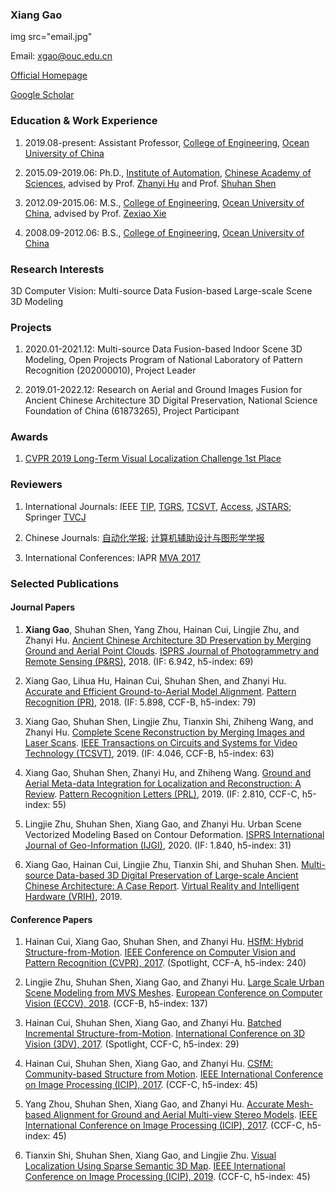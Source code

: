 ### Xiang Gao

img src="email.jpg"

Email: xgao@ouc.edu.cn

[Official Homepage](http://coe.ouc.edu.cn/2019/0925/c9094a269793/page.htm)

[Google Scholar](https://scholar.google.com/citations?user=TFihLXoAAAAJ&hl=zh-CN)

### Education & Work Experience

1. 2019.08-present: Assistant Professor, [College of Engineering](http://coe.ouc.edu.cn/), [Ocean University of China](http://www.ouc.edu.cn/)

2. 2015.09-2019.06: Ph.D., [Institute of Automation](http://www.ia.cas.cn/), [Chinese Academy of Sciences](http://www.cas.cn/), advised by Prof. [Zhanyi Hu](http://vision.ia.ac.cn/zh/faculty/zyhu/index.html) and Prof. [Shuhan Shen](http://vision.ia.ac.cn/Faculty/shshen/index.htm)

3. 2012.09-2015.06: M.S., [College of Engineering](http://coe.ouc.edu.cn/), [Ocean University of China](http://www.ouc.edu.cn/), advised by Prof. [Zexiao Xie](http://coe.ouc.edu.cn/2017/0504/c9094a63878/page.htm)

4. 2008.09-2012.06: B.S., [College of Engineering](http://coe.ouc.edu.cn/), [Ocean University of China](http://www.ouc.edu.cn/)

### Research Interests

3D Computer Vision: Multi-source Data Fusion-based Large-scale Scene 3D Modeling

### Projects

1. 2020.01-2021.12: Multi-source Data Fusion-based Indoor Scene 3D Modeling, Open Projects Program of National Laboratory of Pattern Recognition (202000010), Project Leader

2. 2019.01-2022.12: Research on Aerial and Ground Images Fusion for Ancient Chinese Architecture 3D Digital Preservation, National Science Foundation of China (61873265), Project Participant

### Awards

1. [CVPR 2019 Long-Term Visual Localization Challenge 1st Place](https://sites.google.com/view/ltvl2019)

### Reviewers

1. International Journals: IEEE [TIP](https://ieeexplore.ieee.org/xpl/RecentIssue.jsp?punumber=83), [TGRS](https://ieeexplore.ieee.org/xpl/RecentIssue.jsp?punumber=36), [TCSVT](https://ieeexplore.ieee.org/xpl/RecentIssue.jsp?punumber=76), [Access](https://ieeexplore.ieee.org/xpl/RecentIssue.jsp?punumber=6287639), [JSTARS](https://ieeexplore.ieee.org/xpl/RecentIssue.jsp?punumber=4609443); Springer [TVCJ](https://www.springer.com/journal/371/)

2. Chinese Journals: [自动化学报](http://www.aas.net.cn/); [计算机辅助设计与图形学学报](http://www.jcad.cn/jcadcms/news/100000/index.shtml)

3. International Conferences: IAPR [MVA 2017](http://www.mva-org.jp/mva2017/)

### Selected Publications

#### Journal Papers

1. <strong>Xiang Gao</strong>, Shuhan Shen, Yang Zhou, Hainan Cui, Lingjie Zhu, and Zhanyi Hu. [Ancient Chinese Architecture 3D Preservation by Merging Ground and Aerial Point Clouds](https://www.sciencedirect.com/sdfe/reader/pii/S092427161830131X/pdf). [ISPRS Journal of Photogrammetry and Remote Sensing (P&RS)](https://www.sciencedirect.com/journal/isprs-journal-of-photogrammetry-and-remote-sensing), 2018. (IF: 6.942, h5-index: 69)

2. Xiang Gao, Lihua Hu, Hainan Cui, Shuhan Shen, and Zhanyi Hu. [Accurate and Efficient Ground-to-Aerial Model Alignment](https://www.sciencedirect.com/sdfe/reader/pii/S0031320317304570/pdf). [Pattern Recognition (PR)](https://www.sciencedirect.com/journal/pattern-recognition), 2018. (IF: 5.898, CCF-B, h5-index: 79)

3. Xiang Gao, Shuhan Shen, Lingjie Zhu, Tianxin Shi, Zhiheng Wang, and Zhanyi Hu. [Complete Scene Reconstruction by Merging Images and Laser Scans](https://ieeexplore.ieee.org/stamp/stamp.jsp?tp=&arnumber=8850072). [IEEE Transactions on Circuits and Systems for Video Technology (TCSVT)](https://ieeexplore.ieee.org/xpl/RecentIssue.jsp?punumber=76), 2019. (IF: 4.046, CCF-B, h5-index: 63)

4. Xiang Gao, Shuhan Shen, Zhanyi Hu, and Zhiheng Wang. [Ground and Aerial Meta-data Integration for Localization and Reconstruction: A Review](https://www.sciencedirect.com/sdfe/reader/pii/S0167865518303544/pdf). [Pattern Recognition Letters (PRL)](https://www.sciencedirect.com/journal/pattern-recognition-letters), 2019. (IF: 2.810, CCF-C, h5-index: 55)

5. Lingjie Zhu, Shuhan Shen, Xiang Gao, and Zhanyi Hu. Urban Scene Vectorized Modeling Based on Contour Deformation. [ISPRS International Journal of Geo-Information (IJGI)](https://www.mdpi.com/journal/ijgi), 2020. (IF: 1.840, h5-index: 31)

6. Xiang Gao, Hainan Cui, Lingjie Zhu, Tianxin Shi, and Shuhan Shen. [Multi-source Data-based 3D Digital Preservation of Large-scale Ancient Chinese Architecture: A Case Report](https://www.sciencedirect.com/sdfe/reader/pii/S2096579619300671/pdf). [Virtual Reality and Intelligent Hardware (VRIH)](https://www.sciencedirect.com/journal/virtual-reality-and-intelligent-hardware), 2019.

#### Conference Papers

1. Hainan Cui, Xiang Gao, Shuhan Shen, and Zhanyi Hu. [HSfM: Hybrid Structure-from-Motion](https://ieeexplore.ieee.org/stamp/stamp.jsp?tp=&arnumber=8099740). [IEEE Conference on Computer Vision and Pattern Recognition (CVPR), 2017](http://cvpr2017.thecvf.com/). (Spotlight, CCF-A, h5-index: 240)

2. Lingjie Zhu, Shuhan Shen, Xiang Gao, and Zhanyi Hu. [Large Scale Urban Scene Modeling from MVS Meshes](https://link.springer.com/content/pdf/10.1007%2F978-3-030-01252-6_38.pdf). [European Conference on Computer Vision (ECCV), 2018](https://eccv2018.org/). (CCF-B, h5-index: 137)

3. Hainan Cui, Shuhan Shen, Xiang Gao, and Zhanyi Hu. [Batched Incremental Structure-from-Motion](https://ieeexplore.ieee.org/stamp/stamp.jsp?tp=&arnumber=8374573). [International Conference on 3D Vision (3DV), 2017](http://irc.cs.sdu.edu.cn/3dv/index.html). (Spotlight, CCF-C, h5-index: 29)

4. Hainan Cui, Shuhan Shen, Xiang Gao, and Zhanyi Hu. [CSfM: Community-based Structure from Motion](https://ieeexplore.ieee.org/stamp/stamp.jsp?tp=&arnumber=8297137). [IEEE International Conference on Image Processing (ICIP), 2017](http://www.2017.ieeeicip.org/). (CCF-C, h5-index: 45)

5. Yang Zhou, Shuhan Shen, Xiang Gao, and Zhanyi Hu. [Accurate Mesh-based Alignment for Ground and Aerial Multi-view Stereo Models](https://ieeexplore.ieee.org/stamp/stamp.jsp?tp=&arnumber=8296758). [IEEE International Conference on Image Processing (ICIP), 2017](http://www.2017.ieeeicip.org/). (CCF-C, h5-index: 45)

6. Tianxin Shi, Shuhan Shen, Xiang Gao, and Lingjie Zhu. [Visual Localization Using Sparse Semantic 3D Map](https://ieeexplore.ieee.org/stamp/stamp.jsp?tp=&arnumber=8802957). [IEEE International Conference on Image Processing (ICIP), 2019](http://2019.ieeeicip.org/). (CCF-C, h5-index: 45)
